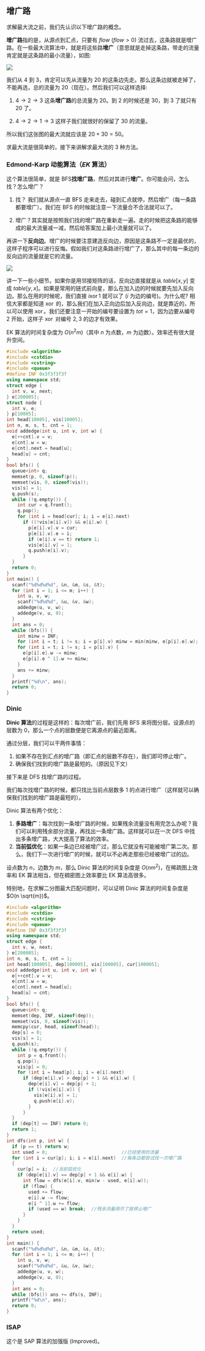## 增广路

求解最大流之前，我们先认识以下增广路的概念。

**增广路**指的是，从源点到汇点，只要有 $flow$ ($flow>0$) 流过去，这条路就是增广路。在一些最大流算法中，就是将这些路**增广**（意思就是走掉这条路，带走的流量肯定就是这条路的最小流量），如图:

![](./images/flow1.png)

我们从 $4$ 到 $3$，肯定可以先从流量为 $20$ 的这条边先走。那么这条边就被走掉了，不能再选，总的流量为 $20$（现在）。然后我们可以这样选择:

1.  $4\rightarrow2\rightarrow3$ 这条**增广路**的总流量为 $20$。到 $2$ 的时候还是 $30$，到 $3$ 了就只有 $20$ 了。

2.  $4\rightarrow2\rightarrow1\rightarrow3$ 这样子我们就很好的保留了 $30$ 的流量。

所以我们这张图的最大流就应该是 $20+30=50$。

求最大流是很简单的，接下来讲解求最大流的 $3$ 种方法。

### Edmond-Karp 动能算法（$EK$ 算法）

这个算法很简单，就是 BFS**找增广路**，然后对其进行**增广**。你可能会问，怎么找？怎么增广？

1.  找？ 我们就从源点一直 BFS 走来走去，碰到汇点就停，然后增广（每一条路都要增广）。我们在 BFS 的时候就注意一下流量合不合法就可以了。

2.  增广？其实就是按照我们找的增广路在重新走一遍。走的时候把这条路的能够成的最大流量减一减，然后给答案加上最小流量就可以了。

再讲一下**反向边**。增广的时候要注意建造反向边，原因是这条路不一定是最优的，这样子程序可以进行反悔。假如我们对这条路进行增广了，那么其中的每一条边的反向边的流量就是它的流量。

![](./images/flow2.png)

讲一下一些小细节。如果你是用邻接矩阵的话，反向边直接就是从 $table[x,y]$ 变成 $table[y,x]$。如果是常用的链式前向星，那么在加入边的时候就要先加入反向边。那么在用的时候呢，我们直接 $i\operatorname{xor}1$ 就可以了 ($i$ 为边的编号)。为什么呢? 相信大家都是知道 $\operatorname{xor}$ 的，那么我们在加入正向边后加入反向边，就是靠近的，所以可以使用 $\operatorname{xor}$。我们还要注意一开始的编号要设置为 $tot=1$，因为边要从编号 $2$ 开始，这样子 $\operatorname{xor}$ 对编号 $2,3$ 的边才有效果。

EK 算法的时间复杂度为 $O(n^2m)$（其中 $n$ 为点数，$m$ 为边数）。效率还有很大提升空间。

```cpp
#include <algorithm>
#include <cstdio>
#include <cstring>
#include <queue>
#define INF 0x3f3f3f3f
using namespace std;
struct edge {
  int v, w, next;
} e[200005];
struct node {
  int v, e;
} p[10005];
int head[10005], vis[10005];
int n, m, s, t, cnt = 1;
void addedge(int u, int v, int w) {
  e[++cnt].v = v;
  e[cnt].w = w;
  e[cnt].next = head[u];
  head[u] = cnt;
}
bool bfs() {
  queue<int> q;
  memset(p, 0, sizeof(p));
  memset(vis, 0, sizeof(vis));
  vis[s] = 1;
  q.push(s);
  while (!q.empty()) {
    int cur = q.front();
    q.pop();
    for (int i = head[cur]; i; i = e[i].next)
      if ((!vis[e[i].v]) && e[i].w) {
        p[e[i].v].v = cur;
        p[e[i].v].e = i;
        if (e[i].v == t) return 1;
        vis[e[i].v] = 1;
        q.push(e[i].v);
      }
  }
  return 0;
}
int main() {
  scanf("%d%d%d%d", &n, &m, &s, &t);
  for (int i = 1; i <= m; i++) {
    int u, v, w;
    scanf("%d%d%d", &u, &v, &w);
    addedge(u, v, w);
    addedge(v, u, 0);
  }
  int ans = 0;
  while (bfs()) {
    int minw = INF;
    for (int i = t; i != s; i = p[i].v) minw = min(minw, e[p[i].e].w);
    for (int i = t; i != s; i = p[i].v) {
      e[p[i].e].w -= minw;
      e[p[i].e ^ 1].w += minw;
    }
    ans += minw;
  }
  printf("%d\n", ans);
  return 0;
}
```

### Dinic

**Dinic 算法**的过程是这样的：每次增广前，我们先用 BFS 来将图分层。设源点的层数为 0，那么一个点的层数便是它离源点的最近距离。

通过分层，我们可以干两件事情：

1.  如果不存在到汇点的增广路（即汇点的层数不存在），我们即可停止增广。
2.  确保我们找到的增广路是最短的。（原因见下文）

接下来是 DFS 找增广路的过程。

我们每次找增广路的时候，都只找比当前点层数多 1 的点进行增广（这样就可以确保我们找到的增广路是最短的）。

Dinic 算法有两个优化：

1.  **多路增广**：每次找到一条增广路的时候，如果残余流量没有用完怎么办呢？我们可以利用残余部分流量，再找出一条增广路。这样就可以在一次 DFS 中找出多条增广路，大大提高了算法的效率。
2.  **当前弧优化**：如果一条边已经被增广过，那么它就没有可能被增广第二次。那么，我们下一次进行增广的时候，就可以不必再走那些已经被增广过的边。

设点数为 $n$，边数为 $m$，那么 Dinic 算法的时间复杂度是 $O(nm^2)$，在稀疏图上效率和 EK 算法相当，但在稠密图上效率要比 EK 算法高很多。

特别地，在求解二分图最大匹配问题时，可以证明 Dinic 算法的时间复杂度是 $O(n \sqrt{m})$。

```cpp
#include <algorithm>
#include <cstdio>
#include <cstring>
#include <queue>
#define INF 0x3f3f3f3f
using namespace std;
struct edge {
  int v, w, next;
} e[200005];
int n, m, s, t, cnt = 1;
int head[100005], dep[100005], vis[100005], cur[100005];
void addedge(int u, int v, int w) {
  e[++cnt].v = v;
  e[cnt].w = w;
  e[cnt].next = head[u];
  head[u] = cnt;
}
bool bfs() {
  queue<int> q;
  memset(dep, INF, sizeof(dep));
  memset(vis, 0, sizeof(vis));
  memcpy(cur, head, sizeof(head));
  dep[s] = 0;
  vis[s] = 1;
  q.push(s);
  while (!q.empty()) {
    int p = q.front();
    q.pop();
    vis[p] = 0;
    for (int i = head[p]; i; i = e[i].next)
      if (dep[e[i].v] > dep[p] + 1 && e[i].w) {
        dep[e[i].v] = dep[p] + 1;
        if (!vis[e[i].v]) {
          vis[e[i].v] = 1;
          q.push(e[i].v);
        }
      }
  }
  if (dep[t] == INF) return 0;
  return 1;
}
int dfs(int p, int w) {
  if (p == t) return w;
  int used = 0;                           //已经使用的流量
  for (int i = cur[p]; i; i = e[i].next)  //每条边都尝试找一次增广路
  {
    cur[p] = i;  //当前弧优化
    if (dep[e[i].v] == dep[p] + 1 && e[i].w) {
      int flow = dfs(e[i].v, min(w - used, e[i].w));
      if (flow) {
        used += flow;
        e[i].w -= flow;
        e[i ^ 1].w += flow;
        if (used == w) break;  //残余流量用尽了就停止增广
      }
    }
  }
  return used;
}
int main() {
  scanf("%d%d%d%d", &n, &m, &s, &t);
  for (int i = 1; i <= m; i++) {
    int u, v, w;
    scanf("%d%d%d", &u, &v, &w);
    addedge(u, v, w);
    addedge(v, u, 0);
  }
  int ans = 0;
  while (bfs()) ans += dfs(s, INF);
  printf("%d\n", ans);
  return 0;
}
```

### ISAP

这个是 SAP 算法的加强版 (Improved)。
